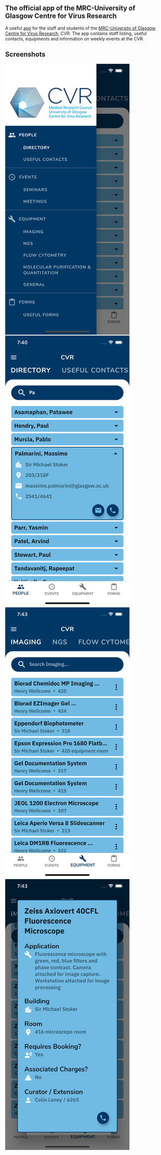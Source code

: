 ## The official app of the MRC-University of Glasgow Centre for Virus Research

A useful [app](https://play.google.com/store/apps/details?id=com.palmatoro.cvr) for the staff and students of the [MRC-University of Glasgow Centre for Virus Research](https://www.gla.ac.uk/researchinstitutes/iii/cvr/), CVR. The app contains staff listing, useful contacts, equipments and information on weekly events at the CVR.

## Screenshots
<img src="https://github.com/abpalmarini/CVR-App/blob/master/images/screenshots/1.png" width="400" height="867"> <img src="https://github.com/abpalmarini/CVR-App/blob/master/images/screenshots/2.png" width="400" height="867">
<img src="https://github.com/abpalmarini/CVR-App/blob/master/images/screenshots/3.png" width="400" height="867"> <img src="https://github.com/abpalmarini/CVR-App/blob/master/images/screenshots/4.png" width="400" height="867">


